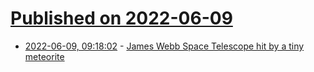 # [Published on 2022-06-09](index.md)

* [2022-06-09, 09:18:02](https://news.ycombinator.com/item?id=31679167) - [James Webb Space Telescope hit by a tiny meteorite](https://www.bbc.com/news/science-environment-61744257)
